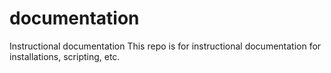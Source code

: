 # documentation
Instructional documentation
This repo is for instructional documentation for installations, scripting, etc.
